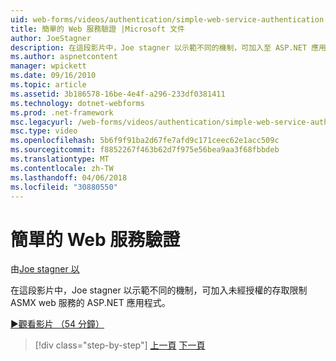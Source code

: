 ```yaml
---
uid: web-forms/videos/authentication/simple-web-service-authentication
title: 簡單的 Web 服務驗證 |Microsoft 文件
author: JoeStagner
description: 在這段影片中，Joe stagner 以示範不同的機制，可加入至 ASP.NET 應用程式來限制未經授權的存取權 ASMX web 服務...
ms.author: aspnetcontent
manager: wpickett
ms.date: 09/16/2010
ms.topic: article
ms.assetid: 3b186578-16be-4e4f-a296-233df0381411
ms.technology: dotnet-webforms
ms.prod: .net-framework
msc.legacyurl: /web-forms/videos/authentication/simple-web-service-authentication
msc.type: video
ms.openlocfilehash: 5b6f9f91ba2d67fe7afd9c171ceec62e1acc509c
ms.sourcegitcommit: f8852267f463b62d7f975e56bea9aa3f68fbbdeb
ms.translationtype: MT
ms.contentlocale: zh-TW
ms.lasthandoff: 04/06/2018
ms.locfileid: "30880550"
---
```

<a name="simple-web-service-authentication"></a>簡單的 Web 服務驗證
====================
由[Joe stagner 以](https://github.com/JoeStagner)

在這段影片中，Joe stagner 以示範不同的機制，可加入未經授權的存取限制 ASMX web 服務的 ASP.NET 應用程式。

[&#9654;觀看影片 （54 分鐘）](https://channel9.msdn.com/Blogs/ASP-NET-Site-Videos/simple-web-service-authentication)

> [!div class="step-by-step"]
> [上一頁](implement-the-registration-verification-pattern.md)
> [下一頁](creating-inactive-users.md)
